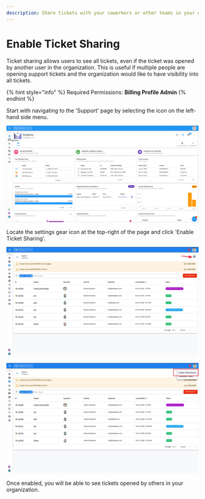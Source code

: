 ```yaml
---
description: Share tickets with your coworkers or other teams in your organization
---
```


# Enable Ticket Sharing

Ticket sharing allows users to see all tickets, even if the ticket was opened by another user in the organization. This is useful if multiple people are opening support tickets and the organization would like to have visibility into all tickets.

{% hint style="info" %}
Required Permissions: **Billing Profile Admin**
{% endhint %}

Start with navigating to the 'Support' page by selecting the icon on the left-hand side menu.

![A screenshot showing the location of the _Support_ menu item](<../.gitbook/assets/support-tab (1).png>)

Locate the settings gear icon at the top-right of the page and click 'Enable Ticket Sharing'.

![A screenshot showing the location of the settings gear icon](../.gitbook/assets/supportsharing1.jpg)

![A screenshot showing the location of the _Enable Ticket Sharing_ option](../.gitbook/assets/cleanshot-2020-10-22-at-13.38.08.jpg)

Once enabled, you will be able to see tickets opened by others in your organization.
